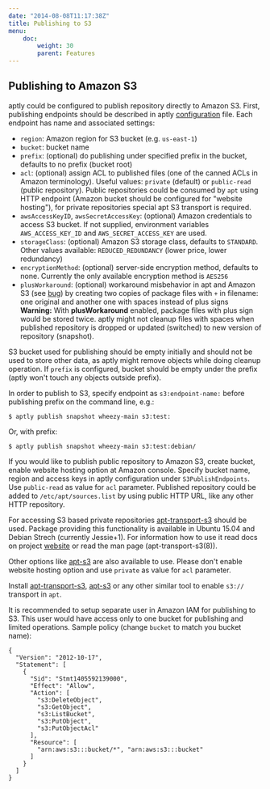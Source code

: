 ```yaml
---
date: "2014-08-08T11:17:38Z"
title: Publishing to S3
menu:
    doc:
        weight: 30
        parent: Features
---
```



Publishing to Amazon S3
-----------------------

aptly could be configured to publish repository directly to Amazon S3.
First, publishing endpoints should be described in aptly
[configuration](/doc/configuration/) file. Each endpoint has name and
associated settings:

-   `region`: Amazon region for S3 bucket (e.g. `us-east-1`)
-   `bucket`: bucket name
-   `prefix`: (optional) do publishing under specified prefix in the
    bucket, defaults to no prefix (bucket root)
-   `acl`: (optional) assign ACL to published files (one of the canned
    ACLs in Amazon terminology). Useful values: `private` (default) or
    `public-read` (public repository). Public repositories could be
    consumed by `apt` using HTTP endpoint (Amazon bucket should be
    configured for "website hosting"), for private repositories special
    apt S3 transport is required.
-   `awsAccessKeyID`, `awsSecretAccessKey`: (optional) Amazon
    credentials to access S3 bucket. If not supplied, environment
    variables `AWS_ACCESS_KEY_ID` and `AWS_SECRET_ACCESS_KEY` are used.
- `storageClass`: (optional) Amazon S3 storage class, defaults to `STANDARD`. Other values
   available: `REDUCED_REDUNDANCY` (lower price, lower redundancy)
- `encryptionMethod`: (optional) server-side encryption method, defaults to none. Currently
   the only available encryption method is `AES256`
- `plusWorkaround`: (optional) workaround misbehavior in apt and Amazon S3
   (see [bug](https://bugs.launchpad.net/ubuntu/+source/apt/+bug/1003633)) by
   creating two copies of package files with `+` in filename: one original
   and another one with spaces instead of plus signs
   <div class="alert alert-warning alert-note"><strong>Warning:</strong>
   With <strong>plusWorkaround</strong> enabled, package files with plus sign
   would be stored twice. aptly might not cleanup files with spaces when published
   repository is dropped or updated (switched) to new version of repository (snapshot).</div>


S3 bucket used for publishing should be empty initially and should not
be used to store other data, as aptly might remove objects while doing
cleanup operation. If `prefix` is configured, bucket should be empty
under the prefix (aptly won't touch any objects outside prefix).

In order to publish to S3, specify endpoint as `s3:endpoint-name:`
before publishing prefix on the command line, e.g.:

    $ aptly publish snapshot wheezy-main s3:test:

Or, with prefix:

    $ aptly publish snapshot wheezy-main s3:test:debian/

If you would like to publish public repository to Amazon S3, create
bucket, enable website hosting option at Amazon console. Specify bucket
name, region and access keys in aptly configuration under
`S3PublishEndpoints`. Use `public-read` as value for `acl` parameter.
Published repository could be added to `/etc/apt/sources.list` by using
public HTTP URL, like any other HTTP repository.

For accessing S3 based private repositories
[apt-transport-s3](https://tracker.debian.org/pkg/apt-transport-s3) should be used.
Package providing this functionality is available in Ubuntu 15.04 and Debian
Strech (currently Jessie+1). For information how to use it read docs on project
[website](https://github.com/BashtonLtd/apt-transport-s3) or read the man page
(apt-transport-s3(8)).

Other options like [apt-s3](https://github.com/brianm/apt-s3/) are also
available to use. Please don't enable website hosting option and use
`private` as value for `acl` parameter.

Install [apt-transport-s3](https://tracker.debian.org/pkg/apt-transport-s3),
[apt-s3](https://github.com/brianm/apt-s3/) or any other similar tool to
enable `s3://` transport in `apt`.

It is recommended to setup separate user in Amazon IAM for publishing to
S3. This user would have access only to one bucket for publishing and
limited operations. Sample policy (change `bucket` to match you bucket
name):

    {
      "Version": "2012-10-17",
      "Statement": [
        {
          "Sid": "Stmt1405592139000",
          "Effect": "Allow",
          "Action": [
            "s3:DeleteObject",
            "s3:GetObject",
            "s3:ListBucket",
            "s3:PutObject",
            "s3:PutObjectAcl"
          ],
          "Resource": [
            "arn:aws:s3:::bucket/*", "arn:aws:s3:::bucket"
          ]
        }
      ]
    }

 

